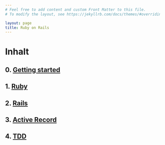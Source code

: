 ```yaml
---
# Feel free to add content and custom Front Matter to this file.
# To modify the layout, see https://jekyllrb.com/docs/themes/#overriding-theme-defaults

layout: page
title: Ruby on Rails
---
```


# Inhalt

## 0. [Getting started](https://github.com/DHBW-KA/ruby_on_rails)
## 1. [Ruby](1_Ruby/ruby.html)
## 2. [Rails](2_Rails/rails.html)
## 3. [Active Record](3_ActiveRecord/active_record.html)
## 4. [TDD](4_TDD/tdd.html)
